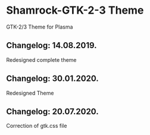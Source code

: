 # Shamrock-GTK-2-3 Theme
GTK-2/3 Theme for Plasma

Changelog: 14.08.2019.
----------------------

Redesigned complete theme

Changelog: 30.01.2020.
----------------------

Redesigned Theme

Changelog: 20.07.2020.
---------------------

Correction of gtk.css file
